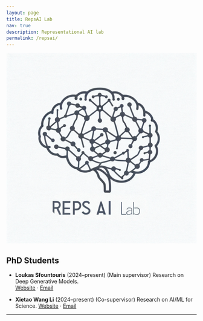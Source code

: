 ```yaml
---
layout: page
title: RepsAI Lab
nav: true
description: Representational AI lab
permalink: /repsai/
---
```


![RepsAI Lab Logo](/assets/img/repsai_lab.png)

## PhD Students

- **Loukas Sfountouris** (2024–present)  (Main supervisor)
  Research on Deep Generative Models.  
  [Website](https://.....com) · [Email](mailto:loukas.sfountouris@warwick.ac.uk)

- **Xietao Wang Li** (2024–present)  (Co-supervisor)
  Research on AI/ML for Science.
  [Website](https://warwick.ac.uk/fac/sci/mathsys/people/students/mathsysii/wanglin/) · [Email](mailto:xietao.wang-lin@warwick.ac.uk)

---

